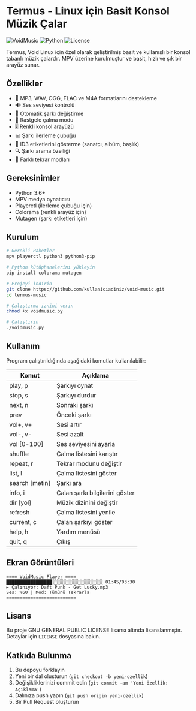 # Termus - Linux için Basit Konsol Müzik Çalar

![VoidMusic](https://img.shields.io/badge/VoidMusic-v1.0-blue)
![Python](https://img.shields.io/badge/Python-3.6+-blue)
![License](https://img.shields.io/badge/license-MIT-green)

Termus, Void Linux için özel olarak geliştirilmiş basit ve kullanışlı bir konsol tabanlı müzik çalardır. MPV üzerine kurulmuştur ve basit, hızlı ve şık bir arayüz sunar.

## Özellikler

- 🎵 MP3, WAV, OGG, FLAC ve M4A formatlarını destekleme
- 🔊 Ses seviyesi kontrolü
- 🔄 Otomatik şarkı değiştirme
- 🔀 Rastgele çalma modu
- 🎚️ Renkli konsol arayüzü
- 📊 Şarkı ilerleme çubuğu
- 📝 ID3 etiketlerini gösterme (sanatçı, albüm, başlık)
- 🔍 Şarkı arama özelliği
- 🔁 Farklı tekrar modları

## Gereksinimler

- Python 3.6+
- MPV medya oynatıcısı
- Playerctl (ilerleme çubuğu için)
- Colorama (renkli arayüz için)
- Mutagen (şarkı etiketleri için)

## Kurulum

```bash
# Gerekli Paketler
mpv playerctl python3 python3-pip

# Python kütüphanelerini yükleyin
pip install colorama mutagen

# Projeyi indirin
git clone https://github.com/kullaniciadiniz/void-music.git
cd termus-music

# Çalıştırma iznini verin
chmod +x voidmusic.py

# Çalıştırın
./voidmusic.py
```

## Kullanım

Program çalıştırıldığında aşağıdaki komutlar kullanılabilir:

| Komut        | Açıklama                                |
|--------------|----------------------------------------|
| play, p      | Şarkıyı oynat                          |
| stop, s      | Şarkıyı durdur                         |
| next, n      | Sonraki şarkı                          |
| prev         | Önceki şarkı                           |
| vol+, v+     | Sesi artır                             |
| vol-, v-     | Sesi azalt                             |
| vol [0-100]  | Ses seviyesini ayarla                  |
| shuffle      | Çalma listesini karıştır               |
| repeat, r    | Tekrar modunu değiştir                 |
| list, l      | Çalma listesini göster                 |
| search [metin] | Şarkı ara                            |
| info, i      | Çalan şarkı bilgilerini göster         |
| dir [yol]    | Müzik dizinini değiştir                |
| refresh      | Çalma listesini yenile                 |
| current, c   | Çalan şarkıyı göster                   |
| help, h      | Yardım menüsü                          |
| quit, q      | Çıkış                                  |

## Ekran Görüntüleri

```
==== VoidMusic Player ====
█████████████████░░░░░░░░░░░░░░░░░░░ 01:45/03:30
► Çalınıyor: Daft Punk - Get Lucky.mp3
Ses: %60 | Mod: Tümünü Tekrarla
==========================
```

## Lisans

Bu proje GNU GENERAL PUBLIC LICENSE lisansı altında lisanslanmıştır. Detaylar için `LICENSE` dosyasına bakın.

## Katkıda Bulunma

1. Bu depoyu forklayın
2. Yeni bir dal oluşturun (`git checkout -b yeni-ozellik`)
3. Değişikliklerinizi commit edin (`git commit -am 'Yeni özellik: Açıklama'`)
4. Dalınıza push yapın (`git push origin yeni-ozellik`)
5. Bir Pull Request oluşturun
